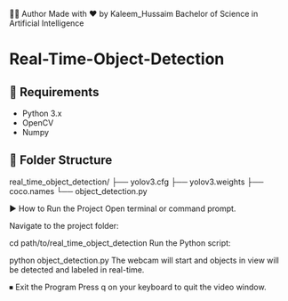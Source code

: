 👨‍💻 Author
Made with ❤️ by Kaleem_Hussaim
Bachelor of Science in Artificial Intelligence

# Real-Time-Object-Detection

## 🔧 Requirements
- Python 3.x
- OpenCV
- Numpy

## 📁 Folder Structure
real_time_object_detection/
├── yolov3.cfg
├── yolov3.weights
├── coco.names
└── object_detection.py

▶️ How to Run the Project
Open terminal or command prompt.

Navigate to the project folder:

cd path/to/real_time_object_detection
Run the Python script:

python object_detection.py
The webcam will start and objects in view will be detected and labeled in real-time.

⏹ Exit the Program
Press q on your keyboard to quit the video window.
